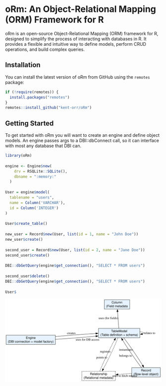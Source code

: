 # oRm: An Object-Relational Mapping (ORM) Framework for R

oRm is an open-source Object-Relational Mapping (ORM) framework for R, designed to simplify the process of interacting with databases in R. It provides a flexible and intuitive way to define models, perform CRUD operations, and build complex queries.

## Installation

You can install the latest version of oRm from GitHub using the `remotes` package:

```r
if (!require(remotes)) {
  install.packages("remotes")
}
remotes::install_github("kent-orr/oRm")
```

## Getting Started
To get started with oRm you will want to create an engine and define object models. An engine passes args to a DBI::dbConnect call, so it can interface with most any database that DBI can. 


```r
library(oRm)

engine <- Engine$new(
    drv = RSQLite::SQLite(),
    dbname = ":memory:"
  )

User = engine$model(
  tablename = "users",
  name = Column('VARCHAR'),
  id = Column('INTEGER')
)

User$create_table()

new_user = Record$new(User, list(id = 1, name = "John Doe"))
new_user$create()

second_user = Record$new(User, list(id = 2, name = "Jane Doe"))
second_user$create()

DBI::dbGetQuery(engine$get_connection(), "SELECT * FROM users")

second_user$delete()
DBI::dbGetQuery(engine$get_connection(), "SELECT * FROM users")

User$

```

![Visualization of oRm classes](oRm_diagram.svg)